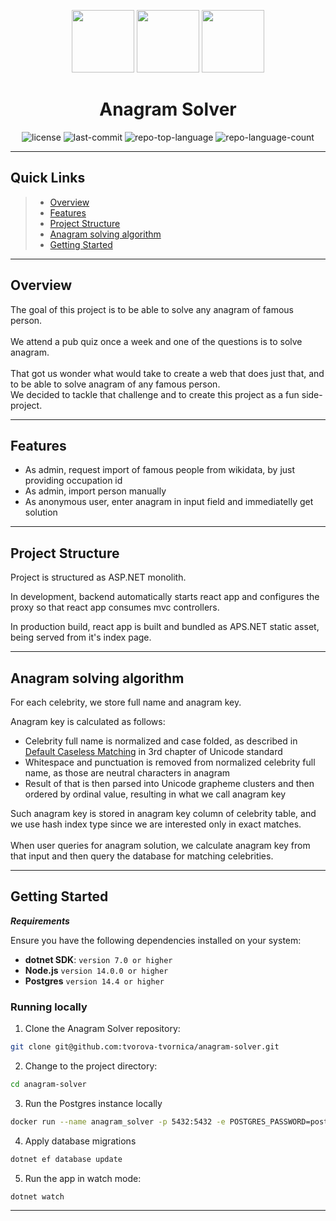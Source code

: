 <p align="center">
  <img src="https://upload.wikimedia.org/wikipedia/commons/thumb/e/ee/.NET_Core_Logo.svg/2048px-.NET_Core_Logo.svg.png" width="100" />
  <img src="https://upload.wikimedia.org/wikipedia/commons/thumb/2/29/Postgresql_elephant.svg/1200px-Postgresql_elephant.svg.png" width="100" />
  <img src="https://cdn.iconscout.com/icon/free/png-256/free-react-logo-icon-download-in-svg-png-gif-file-formats--technology-social-media-vol-5-pack-logos-icons-2945110.png?f=webp&w=256" width="100">
</p>
<p align="center">
    <h1 align="center">Anagram Solver</h1>
</p>
<p align="center">
    <img src="https://img.shields.io/badge/license-MIT-blue" alt="license">
	<img src="https://img.shields.io/github/last-commit/tvorova-tvornica/anagram-solver?style=flat&logo=git&logoColor=white&color=0080ff" alt="last-commit">
	<img src="https://img.shields.io/github/languages/top/tvorova-tvornica/anagram-solver?style=flat&color=0080ff" alt="repo-top-language">
	<img src="https://img.shields.io/github/languages/count/tvorova-tvornica/anagram-solver?style=flat&color=0080ff" alt="repo-language-count">
<p>
<hr> 

##  Quick Links

> - [ Overview](#overview)
> - [ Features](#features)
> - [ Project Structure](#project-structure)
> - [ Anagram solving algorithm ](#anagram-solving-algorithm)
> - [ Getting Started](#getting-started)

---

## Overview

The goal of this project is to be able to solve any anagram of famous person. <br><br> We attend a pub quiz once a week and one of the questions is to solve anagram. <br><br> That got us wonder what would take to create a web that does just that, and to be able to solve anagram of any famous person.<br> We decided to tackle that challenge and to create this project as a fun side-project.

--- 
## Features
- As admin, request import of famous people from wikidata, by just providing occupation id
- As admin, import person manually
- As anonymous user, enter anagram in input field and immediatelly get solution

---
##  Project Structure
Project is structured as ASP.NET monolith.

In development, backend automatically starts react app and configures the proxy so that react app consumes mvc controllers.

In production build, react app is built and bundled as APS.NET static asset, being served from it's index page.

---
## Anagram solving algorithm
For each celebrity, we store full name and anagram key.

Anagram key is calculated as follows:
- Celebrity full name is normalized and case folded, as described in <a href="https://www.unicode.org/versions/Unicode11.0.0/ch03.pdf">Default Caseless Matching</a> in 3rd chapter of Unicode standard
- Whitespace and punctuation is removed from normalized celebrity full name, as those are neutral characters in anagram
- Result of that is then parsed into Unicode grapheme clusters and then ordered by ordinal value, resulting in what we call anagram key

Such anagram key is stored in anagram key column of celebrity table, and we use hash index type since we are interested only in exact matches.<br><br>
When user queries for anagram solution, we calculate anagram key from that input and then query the database for matching celebrities.

---
##  Getting Started

***Requirements***

Ensure you have the following dependencies installed on your system:

* **dotnet SDK**: `version 7.0 or higher`
* **Node.js** `version 14.0.0 or higher`
* **Postgres** `version 14.4 or higher`

###  Running locally

1. Clone the Anagram Solver repository:

```sh
git clone git@github.com:tvorova-tvornica/anagram-solver.git
```

2. Change to the project directory:

```sh
cd anagram-solver
```

3. Run the Postgres instance locally

```sh
docker run --name anagram_solver -p 5432:5432 -e POSTGRES_PASSWORD=postgres -d postgres
```

4. Apply database migrations

```sh
dotnet ef database update
```

5. Run the app in watch mode:

```sh
dotnet watch
```
---
